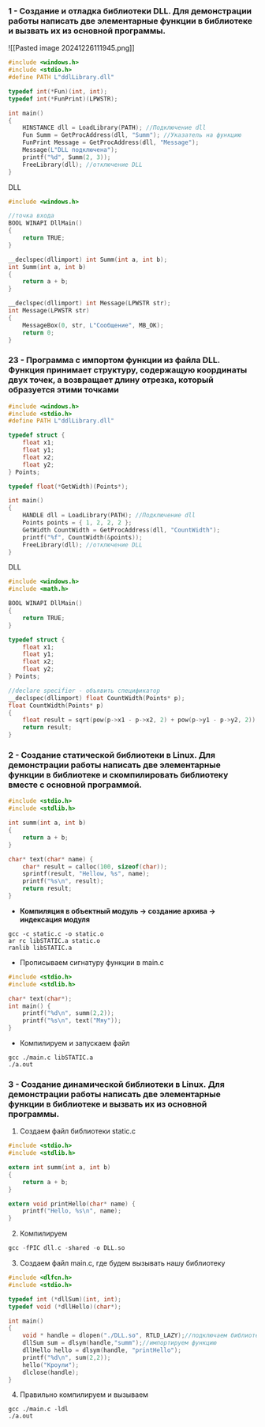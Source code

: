 ### 1 - Создание и отладка библиотеки DLL. Для демонстрации работы написать две элементарные функции в библиотеке и вызвать их из основной программы.

![[Pasted image 20241226111945.png]]
```C
#include <windows.h>
#include <stdio.h>
#define PATH L"ddlLibrary.dll"

typedef int(*Fun)(int, int);
typedef int(*FunPrint)(LPWSTR);

int main()
{
	HINSTANCE dll = LoadLibrary(PATH); //Подключение dll
	Fun Summ = GetProcAddress(dll, "Summ"); //Указатель на функцию
	FunPrint Message = GetProcAddress(dll, "Message");
	Message(L"DLL подключена");
	printf("%d", Summ(2, 3));
	FreeLibrary(dll); //отключение DLL
}
```

DLL
```C
#include <windows.h>

//точка входа
BOOL WINAPI DllMain()
{
	return TRUE;
}

__declspec(dllimport) int Summ(int a, int b);
int Summ(int a, int b)
{
	return a + b;
}

__declspec(dllimport) int Message(LPWSTR str);
int Message(LPWSTR str)
{
	MessageBox(0, str, L"Сообщение", MB_OK);
	return 0;
}
```

### 23 - Программа с импортом функции из файла DLL. Функция принимает  структуру, содержащую координаты двух точек, а возвращает длину отрезка, который образуется этими точками 

```C
#include <windows.h>
#include <stdio.h>
#define PATH L"ddlLibrary.dll"

typedef struct {
	float x1;
	float y1;
	float x2;
	float y2;
} Points;

typedef float(*GetWidth)(Points*);

int main()
{
	HANDLE dll = LoadLibrary(PATH); //Подключение dll
	Points points = { 1, 2, 2, 2 };
	GetWidth CountWidth = GetProcAddress(dll, "CountWidth");
	printf("%f", CountWidth(&points));
	FreeLibrary(dll); //отключение DLL
}
```

DLL
```C
#include <windows.h>
#include <math.h>

BOOL WINAPI DllMain()
{
	return TRUE;
}

typedef struct {
	float x1;
	float y1;
	float x2;
	float y2;
} Points;

//declare specifier - объявить спецификатор
__declspec(dllimport) float CountWidth(Points* p);
float CountWidth(Points* p)
{
	float result = sqrt(pow(p->x1 - p->x2, 2) + pow(p->y1 - p->y2, 2));
	return result;
}
```
### 2 - Создание статической библиотеки в Linux. Для демонстрации работы написать две элементарные функции в библиотеке и скомпилировать библиотеку вместе с основной программой.

```C
#include <stdio.h>
#include <stdlib.h>

int summ(int a, int b)
{
    return a + b;
}

char* text(char* name) {
    char* result = calloc(100, sizeof(char));
    sprintf(result, "Hellow, %s", name);
    printf("%s\n", result);
    return result;
}
```

- **Компиляция в объектный модуль -> создание архива -> индексация модуля**
```linux
gcc -c static.c -o static.o
ar rc libSTATIC.a static.o
ranlib libSTATIC.a
```

- Прописываем сигнатуру функции в main.c
```C
#include <stdio.h>
#include <stdlib.h>

char* text(char*);
int main() {
    printf("%d\n", summ(2,2));
    printf("%s\n", text("Мяу"));
}
```
- Компилируем и запускаем файл
```linux
gcc ./main.c libSTATIC.a
./a.out
```

### 3 - Создание динамической библиотеки в Linux. Для демонстрации работы написать две элементарные функции в библиотеке и вызвать их из основной программы.

1. Создаем файл библиотеки static.c
```C
#include <stdio.h>
#include <stdlib.h>

extern int summ(int a, int b)
{
    return a + b;
}

extern void printHello(char* name) {
	printf("Hello, %s\n", name);
}
```
2. Компилируем
```C
gcc -fPIC dll.c -shared -o DLL.so
```
3. Создаем файл main.c, где будем вызывать нашу библиотеку
```C
#include <dlfcn.h>
#include <stdio.h>

typedef int (*dllSum)(int, int);
typedef void (*dllHello)(char*);

int main()
{
	void * handle = dlopen("./DLL.so", RTLD_LAZY);//подключаем библиотеку
	dllSum sum = dlsym(handle,"summ");//импортируем функцию
	dllHello hello = dlsym(handle, "printHello");
    printf("%d\n", sum(2,2));
	hello("Кроули");
	dlclose(handle);
}
```
4. Правильно компилируем и вызываем
```linux
gcc ./main.c -ldl
./a.out
```
